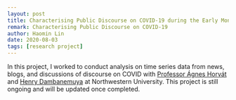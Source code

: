 ```yaml
---
layout: post
title: Characterising Public Discourse on COVID-19 during the Early Months of the Outbreak in the US
remark: Characterising Public Discourse on COVID-19
author: Haomin Lin
date: 2020-08-03
tags: [research project]
---
```


In this project, I worked to conduct analysis on time series data from news, blogs, and discussions of discourse on COVID with [Professor Ágnes Horvát](http://www.agneshorvat.info/) and [Henry Dambanemuya](https://www.dambanemuya.com/) at Northwestern University. This project is still ongoing and will be updated once completed.
